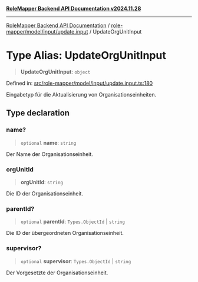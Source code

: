 [**RoleMapper Backend API Documentation v2024.11.28**](../../../../../README.md)

***

[RoleMapper Backend API Documentation](../../../../../modules.md) / [role-mapper/model/input/update.input](../README.md) / UpdateOrgUnitInput

# Type Alias: UpdateOrgUnitInput

> **UpdateOrgUnitInput**: `object`

Defined in: [src/role-mapper/model/input/update.input.ts:180](https://github.com/FlowCraft-AG/RoleMapper/blob/431ad1c9b0d708a278f2d2969907ccf8ac66ccc1/backend/src/role-mapper/model/input/update.input.ts#L180)

Eingabetyp für die Aktualisierung von Organisationseinheiten.

## Type declaration

### name?

> `optional` **name**: `string`

Der Name der Organisationseinheit.

### orgUnitId

> **orgUnitId**: `string`

Die ID der Organisationseinheit.

### parentId?

> `optional` **parentId**: `Types.ObjectId` \| `string`

Die ID der übergeordneten Organisationseinheit.

### supervisor?

> `optional` **supervisor**: `Types.ObjectId` \| `string`

Der Vorgesetzte der Organisationseinheit.

